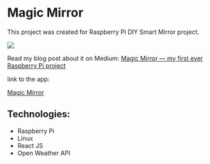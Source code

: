 # Magic Mirror

This project was created for Raspberry Pi DIY Smart Mirror project.

<img src='https://ik.imagekit.io/stcl/github/Screen_Shot_2022-11-24_at_6.45.45_pm_XSrOnXIde.png?ik-sdk-version=javascript-1.4.3&updatedAt=1669276000263'>

Read my blog post about it on Medium:
[Magic Mirror — my first ever Raspberry Pi project](https://medium.com/@stacha.l/magic-mirror-my-first-ever-raspberry-pi-project-ced7985ff1a)

link to the app:

[Magic Mirror](https://stachacl.github.io/magic-mirror/)

## Technologies:

- Raspberry Pi
- Linux
- React JS
- Open Weather API
